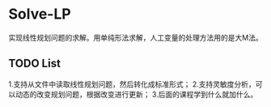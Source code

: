 # Solve-LP

实现线性规划问题的求解。用单纯形法求解，人工变量的处理方法用的是大M法。

## TODO List
1.支持从文件中读取线性规划问题，然后转化成标准形式；
2.支持灵敏度分析，可以动态的改变规划问题，根据改变进行更新；
3.后面的课程学到什么就加什么。
